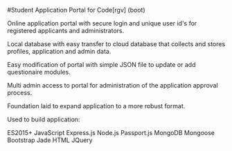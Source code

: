 #Student Application Portal for Code[rgv] (boot)

Online application portal with secure login and unique user id's for registered applicants and administrators.

Local database with easy transfer to cloud database that collects and stores profiles, application and admin data.

Easy modification of portal with simple JSON file to update or add questionaire modules.

Multi admin access to portal for administration of the application approval process.

Foundation laid to expand application to a more robust format.

Used to build application:

ES2015+ JavaScript
Express.js
Node.js
Passport.js
MongoDB
Mongoose
Bootstrap
Jade
HTML
JQuery
